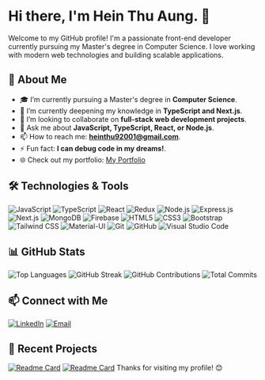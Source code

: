 # Hi there, I'm Hein Thu Aung. 👋

Welcome to my GitHub profile! I'm a passionate front-end developer currently pursuing my Master's degree in Computer Science. I love working with modern web technologies and building scalable applications.

## 🚀 About Me

- 🎓 I’m currently pursuing a Master's degree in **Computer Science**.
- 🌱 I’m currently deepening my knowledge in **TypeScript and Next.js**.
- 👯 I’m looking to collaborate on **full-stack web development projects**.
- 💬 Ask me about **JavaScript, TypeScript, React, or Node.js**.
- 📫 How to reach me: **heinthu92001@gmail.com**.
- ⚡ Fun fact: **I can debug code in my dreams!**.
- 🌐 Check out my portfolio: [My Portfolio](https://heinthuaung.netlify.app/)

## 🛠️ Technologies & Tools

![JavaScript](https://img.shields.io/badge/-JavaScript-000?&logo=JavaScript)
![TypeScript](https://img.shields.io/badge/-TypeScript-000?&logo=TypeScript)
![React](https://img.shields.io/badge/-React-000?&logo=React)
![Redux](https://img.shields.io/badge/-Redux-000?&logo=Redux)
![Node.js](https://img.shields.io/badge/-Node.js-000?&logo=Node.js)
![Express.js](https://img.shields.io/badge/-Express.js-000?&logo=Express)
![Next.js](https://img.shields.io/badge/-Next.js-000?&logo=Next.js)
![MongoDB](https://img.shields.io/badge/-MongoDB-000?&logo=MongoDB)
![Firebase](https://img.shields.io/badge/-Firebase-000?&logo=Firebase)
![HTML5](https://img.shields.io/badge/-HTML5-000?&logo=HTML5)
![CSS3](https://img.shields.io/badge/-CSS3-000?&logo=CSS3)
![Bootstrap](https://img.shields.io/badge/-Bootstrap-000?&logo=Bootstrap)
![Tailwind CSS](https://img.shields.io/badge/-Tailwind%20CSS-000?&logo=Tailwind%20CSS)
![Material-UI](https://img.shields.io/badge/-Material--UI-000?&logo=Material-UI)
![Git](https://img.shields.io/badge/-Git-000?&logo=Git)
![GitHub](https://img.shields.io/badge/-GitHub-000?&logo=GitHub)
![Visual Studio Code](https://img.shields.io/badge/-VS%20Code-000?&logo=Visual%20Studio%20Code)

## 📊 GitHub Stats

![Top Languages](https://github-readme-stats.vercel.app/api/top-langs/?username=HeinThuAung-11&layout=compact&theme=radical)
![GitHub Streak](https://github-readme-streak-stats.herokuapp.com/?user=HeinThuAung-11&theme=radical)
![GitHub Contributions](https://github-readme-stats.vercel.app/api/pin/?username=HeinThuAung-11&repo=contributions&show_icons=true&theme=radical)
![Total Commits](https://github-readme-stats.vercel.app/api?username=HeinThuAung-11&count_private=true&show_icons=true&hide=contribs,issues&include_all_commits=true&theme=radical)

## 📫 Connect with Me

[![LinkedIn](https://img.shields.io/badge/-LinkedIn-blue?style=flat&logo=Linkedin&logoColor=white)]([https://www.linkedin.com/in/hein-thu-aung-994595179/])
[![Email](https://img.shields.io/badge/-Email-red?style=flat&logo=Gmail&logoColor=white)](mailto:heinthu92001@gmail.com)

## 🎨 Recent Projects

[![Readme Card](https://github-readme-stats.vercel.app/api/pin/?username=HeinThuAung-11&repo=HotelBooking)](https://github.com/HeinThuAung-11/HotelBooking)
[![Readme Card](https://github-readme-stats.vercel.app/api/pin/?username=HeinThuAung-11&repo=photo-gallery)](https://github.com/HeinThuAung-11/photo-gallery)
Thanks for visiting my profile! 😊
